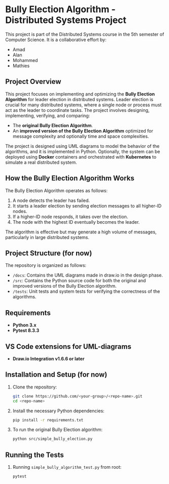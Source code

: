 # Bully Election Algorithm - Distributed Systems Project

This project is part of the Distributed Systems course in the 5th semester of Computer Science. It is a collaborative effort by:
- Amad
- Alan
- Mohammed
- Mathies

## Project Overview
This project focuses on implementing and optimizing the **Bully Election Algorithm** for leader election in distributed systems. Leader election is crucial for many distributed systems, where a single node or process must act as the leader to coordinate tasks. The project involves designing, implementing, verifying, and comparing:

- The **original Bully Election Algorithm**.
- An **improved version of the Bully Election Algorithm** optimized for message complexity and optionally time and space complexities.

The project is designed using UML diagrams to model the behavior of the algorithms, and it is implemented in Python. Optionally, the system can be deployed using **Docker** containers and orchestrated with **Kubernetes** to simulate a real distributed system.

## How the Bully Election Algorithm Works
The Bully Election Algorithm operates as follows:

1. A node detects the leader has failed.
2. It starts a leader election by sending election messages to all higher-ID nodes.
3. If a higher-ID node responds, it takes over the election.
4. The node with the highest ID eventually becomes the leader.
   
The algorithm is effective but may generate a high volume of messages, particularly in large distributed systems.

## Project Structure (for now)
The repository is organized as follows:

- `/docs`: Contains the UML diagrams made in draw.io in the design phase.
- `/src`: Contains the Python source code for both the original and improved versions of the Bully Election algorithm.
- `/tests`: Unit tests and system tests for verifying the correctness of the algorithms.

## Requirements
- **Python 3.x**
- **Pytest 8.3.3**

## VS Code extensions for UML-diagrams
- **Draw.io Integration v1.6.6 or later**

## Installation and Setup (for now)
1. Clone the repository:
    ```bash
    git clone https://github.com/<your-group>/<repo-name>.git
    cd <repo-name>
    ```

2. Install the necessary Python dependencies:
    ```bash
    pip install -r requirements.txt
    ```

3. To run the original Bully Election algorithm:
    ```bash
    python src/simple_bully_election.py
    ```

## Running the Tests
1. Running `simple_bully_algorithm_test.py` from root:
    ```bash
    pytest
    ```

